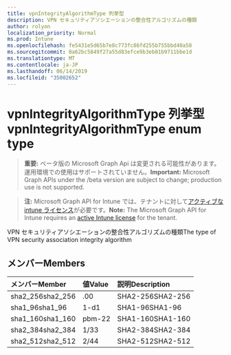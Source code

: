 ```yaml
---
title: vpnIntegrityAlgorithmType 列挙型
description: VPN セキュリティアソシエーションの整合性アルゴリズムの種類
author: rolyon
localization_priority: Normal
ms.prod: Intune
ms.openlocfilehash: fe5431e5d65b7e8c773fc86fd255b755bbd40a58
ms.sourcegitcommit: 0a62bc5849f27a55d83efce9b3eb01b9711bbe1d
ms.translationtype: MT
ms.contentlocale: ja-JP
ms.lasthandoff: 06/14/2019
ms.locfileid: "35002652"
---
```

# <a name="vpnintegrityalgorithmtype-enum-type"></a><span data-ttu-id="1044c-103">vpnIntegrityAlgorithmType 列挙型</span><span class="sxs-lookup"><span data-stu-id="1044c-103">vpnIntegrityAlgorithmType enum type</span></span>

> <span data-ttu-id="1044c-104">**重要:** ベータ版の Microsoft Graph Api は変更される可能性があります。運用環境での使用はサポートされていません。</span><span class="sxs-lookup"><span data-stu-id="1044c-104">**Important:** Microsoft Graph APIs under the /beta version are subject to change; production use is not supported.</span></span>

> <span data-ttu-id="1044c-105">**注:** Microsoft Graph API for Intune では、テナントに対して[アクティブな intune ライセンス](https://go.microsoft.com/fwlink/?linkid=839381)が必要です。</span><span class="sxs-lookup"><span data-stu-id="1044c-105">**Note:** The Microsoft Graph API for Intune requires an [active Intune license](https://go.microsoft.com/fwlink/?linkid=839381) for the tenant.</span></span>

<span data-ttu-id="1044c-106">VPN セキュリティアソシエーションの整合性アルゴリズムの種類</span><span class="sxs-lookup"><span data-stu-id="1044c-106">The type of VPN security association integrity algorithm</span></span>

## <a name="members"></a><span data-ttu-id="1044c-107">メンバー</span><span class="sxs-lookup"><span data-stu-id="1044c-107">Members</span></span>
|<span data-ttu-id="1044c-108">メンバー</span><span class="sxs-lookup"><span data-stu-id="1044c-108">Member</span></span>|<span data-ttu-id="1044c-109">値</span><span class="sxs-lookup"><span data-stu-id="1044c-109">Value</span></span>|<span data-ttu-id="1044c-110">説明</span><span class="sxs-lookup"><span data-stu-id="1044c-110">Description</span></span>|
|:---|:---|:---|
|<span data-ttu-id="1044c-111">sha2_256</span><span class="sxs-lookup"><span data-stu-id="1044c-111">sha2_256</span></span>|<span data-ttu-id="1044c-112">.0</span><span class="sxs-lookup"><span data-stu-id="1044c-112">0</span></span>|<span data-ttu-id="1044c-113">SHA2-256</span><span class="sxs-lookup"><span data-stu-id="1044c-113">SHA2-256</span></span>|
|<span data-ttu-id="1044c-114">sha1_96</span><span class="sxs-lookup"><span data-stu-id="1044c-114">sha1_96</span></span>|<span data-ttu-id="1044c-115">1-d</span><span class="sxs-lookup"><span data-stu-id="1044c-115">1</span></span>|<span data-ttu-id="1044c-116">SHA1-96</span><span class="sxs-lookup"><span data-stu-id="1044c-116">SHA1-96</span></span>|
|<span data-ttu-id="1044c-117">sha1_160</span><span class="sxs-lookup"><span data-stu-id="1044c-117">sha1_160</span></span>|<span data-ttu-id="1044c-118">pbm-2</span><span class="sxs-lookup"><span data-stu-id="1044c-118">2</span></span>|<span data-ttu-id="1044c-119">SHA1-160</span><span class="sxs-lookup"><span data-stu-id="1044c-119">SHA1-160</span></span>|
|<span data-ttu-id="1044c-120">sha2_384</span><span class="sxs-lookup"><span data-stu-id="1044c-120">sha2_384</span></span>|<span data-ttu-id="1044c-121">1/3</span><span class="sxs-lookup"><span data-stu-id="1044c-121">3</span></span>|<span data-ttu-id="1044c-122">SHA2-384</span><span class="sxs-lookup"><span data-stu-id="1044c-122">SHA2-384</span></span>|
|<span data-ttu-id="1044c-123">sha2_512</span><span class="sxs-lookup"><span data-stu-id="1044c-123">sha2_512</span></span>|<span data-ttu-id="1044c-124">2/4</span><span class="sxs-lookup"><span data-stu-id="1044c-124">4</span></span>|<span data-ttu-id="1044c-125">SHA2-512</span><span class="sxs-lookup"><span data-stu-id="1044c-125">SHA2-512</span></span>|





